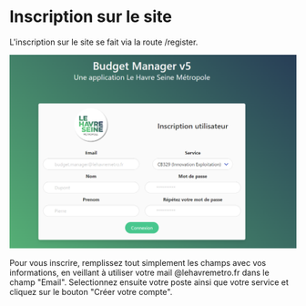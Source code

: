 # Inscription sur le site

L'inscription sur le site se fait via la route /register.



![Page d'inscription du site](<../../.gitbook/assets/image (9) (1).png>)

Pour vous inscrire, remplissez tout simplement les champs avec vos informations, en veillant à utiliser votre mail @lehavremetro.fr dans le champ "Email". Selectionnez ensuite votre poste ainsi que votre service et cliquez sur le bouton "Créer votre compte".

